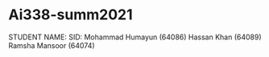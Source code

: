 # Ai338-summ2021
STUDENT NAME:   SID:
Mohammad Humayun    (64086)
Hassan Khan         (64089)
Ramsha Mansoor      (64074)
